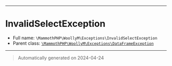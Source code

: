 ***

# InvalidSelectException





* Full name: `\MammothPHP\WoollyM\Exceptions\InvalidSelectException`
* Parent class: [`\MammothPHP\WoollyM\Exceptions\DataFrameException`](./DataFrameException.md)






***
> Automatically generated on 2024-04-24
